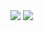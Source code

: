<img align="center" src="https://github-readme-stats-jaimeib.vercel.app/api?username=jaimeib&count_private=true&show_icons=true&theme=github_dark&hide_border=yes&include_all_commits=yes&custom_title=GitHub Stats&hide_rank=yes&disable_animations=yes"/> <img align="center" src="https://github-readme-stats-jaimeib.vercel.app/api/top-langs/?username=jaimeib&theme=github_dark&langs_count=10&layout=compact&hide_border=yes&hide_title=true"/>
